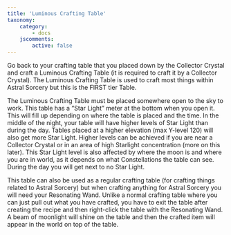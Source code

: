 ```yaml
---
title: 'Luminous Crafting Table'
taxonomy:
    category:
        - docs
    jscomments:
        active: false
---
```


Go back to your crafting table that you placed down by the Collector Crystal and craft a Luminous Crafting Table (it is required to craft it by a Collector Crystal). The Luminous Crafting Table is used to craft most things within Astral Sorcery but this is the FIRST tier Table.

The Luminous Crafting Table must be placed somewhere open to the sky to work. This table has a “Star Light” meter at the bottom when you open it. This will fill up depending on where the table is placed and the time. In the middle of the night, your table will have higher levels of Star Light than during the day. Tables placed at a higher elevation (max Y-level 120) will also get more Star Light. Higher levels can be achieved if you are near a Collector Crystal or in an area of high Starlight concentration (more on this later). This Star Light level is also affected by where the moon is and where you are in world, as it depends on what Constellations the table can see. During the day you will get next to no Star Light.

This table can also be used as a regular crafting table (for crafting things related to Astral Sorcery) but when crafting anything for Astral Sorcery you will need your Resonating Wand. Unlike a normal crafting table where you can just pull out what you have crafted, you have to exit the table after creating the recipe and then right-click the table with the Resonating Wand. A beam of moonlight will shine on the table and then the crafted item will appear in the world on top of the table.
